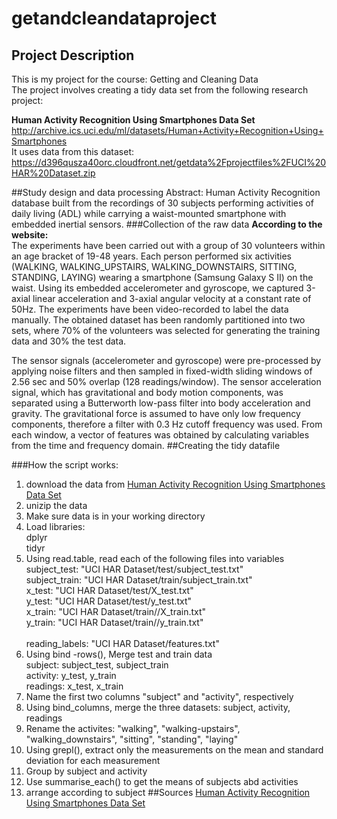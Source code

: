 # getandcleandataproject

## Project Description
This is my project for the course: Getting and Cleaning Data<br />
The project involves creating a tidy data set from the following research project:<br />

__Human Activity Recognition Using Smartphones Data Set__ <br />
http://archive.ics.uci.edu/ml/datasets/Human+Activity+Recognition+Using+Smartphones<br />
It uses data from this dataset:<br />
https://d396qusza40orc.cloudfront.net/getdata%2Fprojectfiles%2FUCI%20HAR%20Dataset.zip<br />

##Study design and data processing
Abstract: Human Activity Recognition database built from the recordings of 30 subjects performing activities of daily living (ADL) while carrying a waist-mounted smartphone with embedded inertial sensors.
###Collection of the raw data
__According to the website:__<br />
The experiments have been carried out with a group of 30 volunteers within an age bracket of 19-48 years. Each person performed six activities (WALKING, WALKING_UPSTAIRS, WALKING_DOWNSTAIRS, SITTING, STANDING, LAYING) wearing a smartphone (Samsung Galaxy S II) on the waist. Using its embedded accelerometer and gyroscope, we captured 3-axial linear acceleration and 3-axial angular velocity at a constant rate of 50Hz. The experiments have been video-recorded to label the data manually. The obtained dataset has been randomly partitioned into two sets, where 70% of the volunteers was selected for generating the training data and 30% the test data. 

The sensor signals (accelerometer and gyroscope) were pre-processed by applying noise filters and then sampled in fixed-width sliding windows of 2.56 sec and 50% overlap (128 readings/window). The sensor acceleration signal, which has gravitational and body motion components, was separated using a Butterworth low-pass filter into body acceleration and gravity. The gravitational force is assumed to have only low frequency components, therefore a filter with 0.3 Hz cutoff frequency was used. From each window, a vector of features was obtained by calculating variables from the time and frequency domain.
##Creating the tidy datafile

###How the script works:
1. download the data from [Human Activity Recognition Using Smartphones Data Set](http://archive.ics.uci.edu/ml/datasets/Human+Activity+Recognition+Using+Smartphones#)
2. unizip the data
3. Make sure data is in your working directory
4. Load libraries: 
  <br />    dplyr
  <br />    tidyr
5. Using read.table, read each of the following files into variables
  <br />subject_test:   "UCI HAR Dataset/test/subject_test.txt"
  <br />subject_train:  "UCI HAR Dataset/train/subject_train.txt"
  <br />x_test:         "UCI HAR Dataset/test/X_test.txt"
  <br />y_test:         "UCI HAR Dataset/test/y_test.txt"
  <br />x_train:        "UCI HAR Dataset/train//X_train.txt"
  <br />y_train:        "UCI HAR Dataset/train//y_train.txt"   
  <br />reading_labels: "UCI HAR Dataset/features.txt"
6. Using bind -rows(), Merge test and train data
  <br />subject:  subject_test, subject_train
  <br />activity: y_test, y_train
  <br />readings: x_test, x_train
7. Name the first two columns "subject" and "activity", respectively
8. Using bind_columns, merge the three datasets: subject, activity, readings
9. Rename the activites: "walking", "walking-upstairs", "walking_downstairs", "sitting", "standing", "laying"
10. Using grepl(), extract only the measurements on the mean and standard deviation for each measurement
11. Group by subject and activity
12. Use summarise_each() to get the means of subjects abd activities
13. arrange according to subject
##Sources
[Human Activity Recognition Using Smartphones Data Set](http://archive.ics.uci.edu/ml/datasets/Human+Activity+Recognition+Using+Smartphones#)
